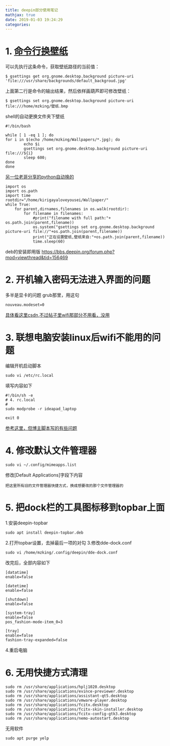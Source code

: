 ```yaml
---
title: deepin部分使用笔记
mathjax: true
date: 2019-01-03 19:24:29
categories:
---
```

# 1. [命令行换壁纸](https://bbs.deepin.org/forum.php?mod=viewthread&tid=29808)
可以先执行这条命令，获取壁纸路径的当前值：
```
$ gsettings get org.gnome.desktop.background picture-uri
'file:///usr/share/backgrounds/default_backgroud.jpg'
```
上面第二行是命令的输出结果，然后依样画葫芦即可修改壁纸：
```
$ gsettings set org.gnome.desktop.background picture-uri file:///home/mzking/壁纸.bmp
```
shell的自动更换文件夹下壁纸
```
#!/bin/bash

while [ 1 -eq 1 ]; do
for i in $(echo /home/mzking/Wallpapers/*.jpg); do
        echo $i
        gsettings set org.gnome.desktop.background picture-uri file:///${i}
        sleep 600;
done
done
```
[另一位老哥分享的python自动换的](https://bbs.deepin.org/forum.php?mod=viewthread&tid=38940)
```
import os
import os.path
import time
rootdir="/home/kirigayaloveyousei/Wallpaper/"
while True:        
    for parent,dirnames,filenames in os.walk(rootdir):
        for filename in filenames:        
            #print("filename with full path:"+ os.path.join(parent,filename))
            os.system("gsettings set org.gnome.desktop.background picture-uri file://"+os.path.join(parent,filename))
            print("正在设置壁纸,壁纸来自:"+os.path.join(parent,filename))
            time.sleep(60)
```
deb的安装即用版 https://bbs.deepin.org/forum.php?mod=viewthread&tid=156469

# 2. 开机输入密码无法进入界面的问题
多半是显卡的问题
grub那里，用这句
```
nouveau.modeset=0
```
[具体看这里csdn,不过帖子里wifi那部分不用看，没用](https://blog.csdn.net/qq_31707275/article/details/82709133)
# 3. 联想电脑安装linux后wifi不能用的问题
编辑开机启动脚本
```
sudo vi /etc/rc.local
```
填写内容如下
```
#!/bin/sh -e
# 4. rc.local
#
sudo modprobe -r ideapad_laptop

exit 0
```
[参考这里，但博主脚本写的有些问题](https://blog.csdn.net/llfjcmx/article/details/81156593)
# 4. 修改默认文件管理器
```
sudo vi ~/.config/mimeapps.list
```
修改[Default Applications]字段下内容
```
把这里所有旧的文件管理器快捷方式，换成想要改的那个文件管理器的
```

# 5. 把dock栏的工具图标移到topbar上面
1.安装deepin-topbar
```
sudo apt install deepin-topbar.deb
```
2.打开topbar设置，去掉最后一项的对勾
3.修改dde-dock.conf
```
sudo vi /home/mzking/.config/deepin/dde-dock.conf
```
改完后，全部内容如下
```
[datatime]
enable=false

[datetime]
enable=false

[shutdown]
enable=false

[system-tray]
enable=false
pos_fashion-mode-item_0=3

[tray]
enable=false
fashion-tray-expanded=false
```
4.重启电脑
# 6. 无用快捷方式清理
```
sudo rm /usr/share/applications/hplj1020.desktop
sudo rm /usr/share/applications/evince-previewer.desktop
sudo rm /usr/share/applications/assistant-qt5.desktop
sudo rm /usr/share/applications/vmware-player.desktop
sudo rm /usr/share/applications/fcitx.desktop
sudo rm /usr/share/applications/fcitx-skin-installer.desktop
sudo rm /usr/share/applications/fcitx-config-gtk3.desktop
sudo rm /usr/share/applications/nemo-autostart.desktop
```
无用软件
```
sudo apt purge yelp

```